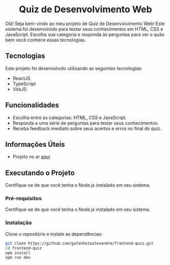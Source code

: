 <h1 align="center">Quiz de Desenvolvimento Web</h1>

Olá! Seja bem-vindo ao meu projeto de Quiz de Desenvolvimento Web! Este sistema foi desenvolvido para testar seus conhecimentos em HTML, CSS e JavaScript. Escolha sua categoria e responda às perguntas para ver o quão bem você conhece essas tecnologias.

<!-- <img src="public/preview.png" alt="Imagem Preview do Quiz" style="border-radius: 4px"> -->

## Tecnologias
Este projeto foi desenvolvido utilizando as seguintes tecnologias:

- ReactJS
- TypeScript
- ViteJS

## Funcionalidades
- Escolha entre as categorias: HTML, CSS e JavaScript.
- Responda a uma série de perguntas para testar seus conhecimentos.
- Receba feedback imediato sobre seus acertos e erros no final do quiz.

## Informações Úteis
- Projeto no ar [aqui](https://gafanhotoalexandre.github.io/frontend-quiz/)

## Executando o Projeto
Certifique-se de que você tenha o Node.js instalado em seu sistema.

### Pré-requisitos

Certifique-se de que você tenha o Node.js instalado em seu sistema.

### Instalação
Clone o repositório e instale as dependências:

```bash
git clone https://github.com/gafanhotoalexandre/frontend-quiz.git
cd frontend-quiz
npm install
npm run dev
```
